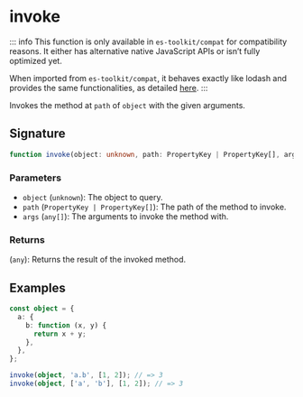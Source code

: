 # invoke

::: info
This function is only available in `es-toolkit/compat` for compatibility reasons. It either has alternative native JavaScript APIs or isn’t fully optimized yet.

When imported from `es-toolkit/compat`, it behaves exactly like lodash and provides the same functionalities, as detailed [here](../../../compatibility.md).
:::

Invokes the method at `path` of `object` with the given arguments.

## Signature

```typescript
function invoke(object: unknown, path: PropertyKey | PropertyKey[], args: any[]): any;
```

### Parameters

- `object` (`unknown`): The object to query.
- `path` (`PropertyKey | PropertyKey[]`): The path of the method to invoke.
- `args` (`any[]`): The arguments to invoke the method with.

### Returns

(`any`): Returns the result of the invoked method.

## Examples

```typescript
const object = {
  a: {
    b: function (x, y) {
      return x + y;
    },
  },
};

invoke(object, 'a.b', [1, 2]); // => 3
invoke(object, ['a', 'b'], [1, 2]); // => 3
```
